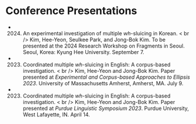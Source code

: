 # Conference Presentations
* 2024. An experimental investigation of multiple _wh_-sluicing in Korean. < br /> Kim, Hee-Yeon, Seulkee Park, and Jong-Bok Kim. To be presented at the 2024 Research Workshop on Fragments in Seoul. Seoul, Korea: Kyung Hee University. September 7.
* 2023. Coordinated multiple _wh_-sluicing in English: A corpus-based
investigation. < br /> Kim, Hee-Yeon and Jong-Bok Kim. Paper presented at _Experimental and Corpus-based Approaches to Ellipsis 2023_.
University of Massachusetts Amherst, Amherst, MA. July 9.
* 2023. Coordinated multiple _wh_-sluicing in English: A corpus-based
investigation. < br /> Kim, Hee-Yeon and Jong-Bok Kim. Paper presented at _Purdue Linguistic Symposium 2023_. Purdue University, West Lafayette, IN. April 14.
